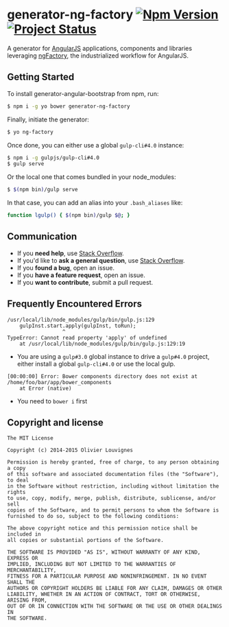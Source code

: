 # generator-ng-factory [![Npm Version](https://img.shields.io/npm/v/generator-ng-factory.svg?style=flat)](https://www.npmjs.com/package/generator-ng-factory) [![Project Status](https://img.shields.io/badge/status-beta-blue.svg?style=flat)](https://github.com/ng-tools/generator-ng-factory)

A generator for [AngularJS](https://github.com/angular/angular.js) applications, components and libraries leveraging [ngFactory](https://github.com/ng-tools/ng-factory), the industrialized workflow for AngularJS.


## Getting Started

To install generator-angular-bootstrap from npm, run:

```bash
$ npm i -g yo bower generator-ng-factory
```

Finally, initiate the generator:

```bash
$ yo ng-factory
```

Once done, you can either use a global `gulp-cli#4.0` instance:

```bash
$ npm i -g gulpjs/gulp-cli#4.0
$ gulp serve
```

Or the local one that comes bundled in your node_modules:

```bash
$ $(npm bin)/gulp serve
```

In that case, you can add an alias into your `.bash_aliases` like:

```bash
function lgulp() { $(npm bin)/gulp $@; }
```


## Communication

- If you **need help**, use [Stack Overflow](http://stackoverflow.com/questions).
- If you'd like to **ask a general question**, use [Stack Overflow](http://stackoverflow.com/questions).
- If you **found a bug**, open an issue.
- If you **have a feature request**, open an issue.
- If you **want to contribute**, submit a pull request.


## Frequently Encountered Errors

```
/usr/local/lib/node_modules/gulp/bin/gulp.js:129
    gulpInst.start.apply(gulpInst, toRun);
                  ^
TypeError: Cannot read property 'apply' of undefined
    at /usr/local/lib/node_modules/gulp/bin/gulp.js:129:19
```
- You are using a `gulp#3.0` global instance to drive a `gulp#4.0` project, either install a global `gulp-cli#4.0` or use the local gulp.

```
[00:00:00] Error: Bower components directory does not exist at /home/foo/bar/app/bower_components
    at Error (native)
```
- You need to `bower i` first


## Copyright and license

    The MIT License

    Copyright (c) 2014-2015 Olivier Louvignes

    Permission is hereby granted, free of charge, to any person obtaining a copy
    of this software and associated documentation files (the "Software"), to deal
    in the Software without restriction, including without limitation the rights
    to use, copy, modify, merge, publish, distribute, sublicense, and/or sell
    copies of the Software, and to permit persons to whom the Software is
    furnished to do so, subject to the following conditions:

    The above copyright notice and this permission notice shall be included in
    all copies or substantial portions of the Software.

    THE SOFTWARE IS PROVIDED "AS IS", WITHOUT WARRANTY OF ANY KIND, EXPRESS OR
    IMPLIED, INCLUDING BUT NOT LIMITED TO THE WARRANTIES OF MERCHANTABILITY,
    FITNESS FOR A PARTICULAR PURPOSE AND NONINFRINGEMENT. IN NO EVENT SHALL THE
    AUTHORS OR COPYRIGHT HOLDERS BE LIABLE FOR ANY CLAIM, DAMAGES OR OTHER
    LIABILITY, WHETHER IN AN ACTION OF CONTRACT, TORT OR OTHERWISE, ARISING FROM,
    OUT OF OR IN CONNECTION WITH THE SOFTWARE OR THE USE OR OTHER DEALINGS IN
    THE SOFTWARE.
